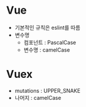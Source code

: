 # Vue

- 기본적인 규칙은 eslint를 따름
- 변수명
    - 컴포넌트 : PascalCase
    - 변수명 : camelCase

# Vuex

- mutations : UPPER_SNAKE
- 나머지 : camelCase